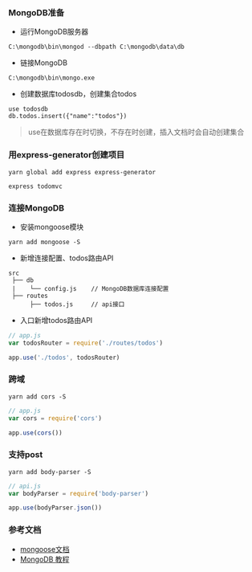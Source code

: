 ### MongoDB准备
+ 运行MongoDB服务器
```shell
C:\mongodb\bin\mongod --dbpath C:\mongodb\data\db
```
+ 链接MongoDB
```shell
C:\mongodb\bin\mongo.exe
```
+ 创建数据库todosdb，创建集合todos
```shell
use todosdb
db.todos.insert({"name":"todos"})
```
> use在数据库存在时切换，不存在时创建，插入文档时会自动创建集合

### 用express-generator创建项目
```
yarn global add express express-generator

express todomvc
```

### 连接MongoDB
+ 安装mongoose模块
```
yarn add mongoose -S
```
+ 新增连接配置、todos路由API
```
src
 ├── db
 |    └── config.js    // MongoDB数据库连接配置
 ├── routes
      ├── todos.js     // api接口  
```
+ 入口新增todos路由API
```javascript
// app.js
var todosRouter = require('./routes/todos')

app.use('./todos', todosRouter)
```

### 跨域
```
yarn add cors -S
```
```javascript
// app.js
var cors = require('cors')

app.use(cors())
```

### 支持post
```
yarn add body-parser -S
```
```javascript
// api.js
var bodyParser = require('body-parser')

app.use(bodyParser.json())
```

### 参考文档
+ [mongoose文档](https://mongoosejs.com/docs/guide.html)
+ [MongoDB 教程](http://www.runoob.com/mongodb/mongodb-tutorial.html)